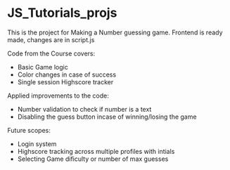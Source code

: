 # JS_Tutorials_projs
This is the project for Making a Number guessing game. Frontend is ready made, changes are in script.js 

Code from the Course covers:
- Basic Game logic
- Color changes in case of success
- Single session Highscore tracker

Applied improvements to the code:
- Number validation to check if number is a text
- Disabling the guess button incase of winning/losing the game

Future scopes:
- Login system
- Highscore tracking across multiple profiles with intials
- Selecting Game dificulty or number of max guesses
